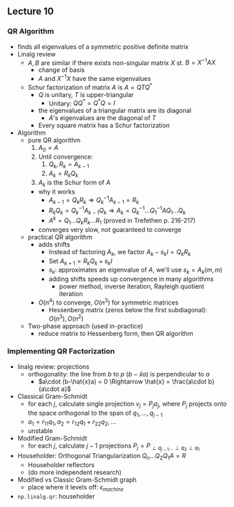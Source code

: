 ## Lecture 10 

### QR Algorithm
- finds all eigenvalues of a symmetric positive definite matrix
- Linalg review
	- $A,B$ are similar if there exists non-singular matrix $X$ st. $B = X^{-1}AX$
		- change of basis
		- $A$ and $X^{-1}X$ have the same eigenvalues
	- Schur factorization of matrix $A$ is $A=QTQ^*$
		- $Q$ is unitary, $T$ is upper-triangular
			- Unitary: $QQ^* = Q^*Q = I$ 
		- the eigenvalues of a triangular matrix are its diagonal
			- $A$'s eigenvalues are the diagonal of $T$
		- Every square matrix has a Schur factorization
- Algorithm
	-  pure QR algorithm 
		1. $A_0 = A$
		2. Until convergence:
			1. $Q_k, R_k = A_{k-1}$
			2. $A_k = R_kQ_k$
		3. $A_k$ is the Schur form of $A$ 
		- why it works
			- $A_{k-1} = Q_kR_k \Rightarrow Q_k^{-1}A_{k-1} = R_k$
			- $R_kQ_k = Q_k^{-1}A_{k-1}Q_k \Rightarrow A_k = Q^{-1}_k\dots Q^{-1}_1 A Q_1 \dots Q_k$
			- $A^k = Q_1\dots Q_kR_k \dots R_1$  (proved in Trefethen p. 216-217)
		- converges very slow, not guaranteed to converge
	- practical QR algorithm
		- adds shifts
			- Instead of factoring $A_k$, we factor $A_k - s_k I = Q_kR_k$
			- Set $A_{k+1} = R_kQ_k + s_kI$ 
			- $s_k$: approximates an eigenvalue of $A$, we'll use $s_k = A_k(m,m)$
			- adding shifts speeds up convergence in many algorithms
				- power method, inverse iteration, Rayleigh quotient iteration
		- $O(n^4)$ to converge, $O(n^3)$ for symmetric matrices
			- Hessenberg matrix (zeros below the first subdiagonal): $O(n^3), O(n^2)$
	- Two-phase approach (used in-practice)
		- reduce matrix to Hessenberg form, then QR algorithm 

### Implementing QR Factorization
- linalg review: projections
	-   orthogonality: the line from $b$ to $p$ ($b-\hat{x}a$) is perpendicular to $a$
		- $a\cdot (b-\hat{x}a) = 0 \Rightarrow \hat{x} = \frac{a\cdot b}{a\cdot a}$ 
- Classical Gram-Schmidt
	- for each $j$, calculate single projection $v_j = P_j a_j$, where $P_j$ projects onto the space orthogonal to the span of $q_1, \dots , q_{j-1}$ 
	- $a_1 = r_{11}q_1, a_2 = r_{12}q_1 + r_{22}q_2, \dots$ 
	- unstable
- Modified Gram-Schmidt
	- for each $j$, calculate $j-1$ projections $P_j = P_{\perp q_{j-1} \dots \perp q_2 \perp q_1}$ 
- Householder: Orthogonal Triangularization $Q_n \dots Q_2 Q_1A = R$ 
	- Householder reflectors
	- (do more independent research)
- Modified vs Classic Gram-Schmidt graph
	- place where it levels off: $\epsilon_{machine}$ 
- `np.linalg.qr`: householder